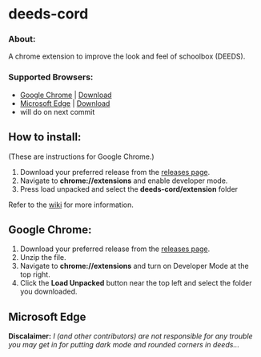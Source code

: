 # deeds-cord
### About:
A chrome extension to improve the look and feel of schoolbox (DEEDS).

### Supported Browsers:
- [Google Chrome](#google_chrome) | [Download](https://www.google.com.au/chrome/ "Download Google Chrome")
- [Microsoft Edge](#edge) | [Download](https://www.microsoft.com/en-us/edge "Download Microsoft Edge")
- will do on next commit

## How to install:
(These are instructions for Google Chrome.)
1) Download your preferred release from the [releases page](https://github.com/cgsdiscord/deeds-cord/releases).
2) Navigate to __chrome://extensions__ and enable developer mode.
3) Press load unpacked and select the __deeds-cord/extension__ folder

Refer to the [wiki](https://github.com/cgsdiscord/deeds-cord/wiki) for more information.

## Google Chrome: <a name="google_chrome"></a>
1) Download your preferred release from the [releases page](https://github.com/cgsdiscord/deeds-cord/releases).
2) Unzip the file.
3) Navigate to __chrome://extensions__ and turn on Developer Mode at the top right.
4) Click the __Load Unpacked__ button near the top left and select the folder you downloaded.


## Microsoft Edge <a name="edge"></a>



**Discalaimer:** *I (and other contributors) are not responsible for any trouble you may get in for putting dark mode and rounded corners in deeds...*
